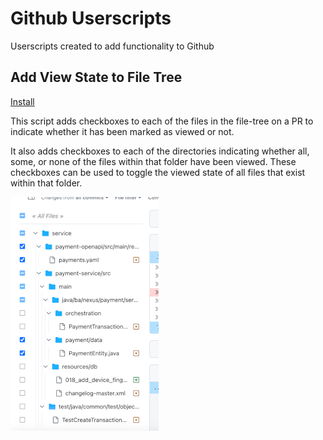# Github Userscripts
Userscripts created to add functionality to Github

## Add View State to File Tree

[Install](https://github.com/tbickley-nex/github-userscripts/raw/main/github-add-view-state-to-file-tree.user.js)

This script adds checkboxes to each of the files in the file-tree on a PR to indicate whether it has been marked as
viewed or not.

It also adds checkboxes to each of the directories indicating whether all, some, or none of the files within that folder
have been viewed. These checkboxes can be used to toggle the viewed state of all files that exist within that folder.

![Screenshot of 'Add View State to File Tree' user script in action](img/github-add-view-state-to-file-tree.png)
